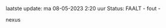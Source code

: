 laatste update: 
ma 08-05-2023  2:20   uur 
Status: FAALT - fout - 
<div class="service R">nexus</div>